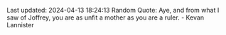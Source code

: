 Last updated: 2024-04-13 18:24:13
Random Quote: Aye, and from what I saw of Joffrey, you are as unfit a mother as you are a ruler.  -  Kevan Lannister